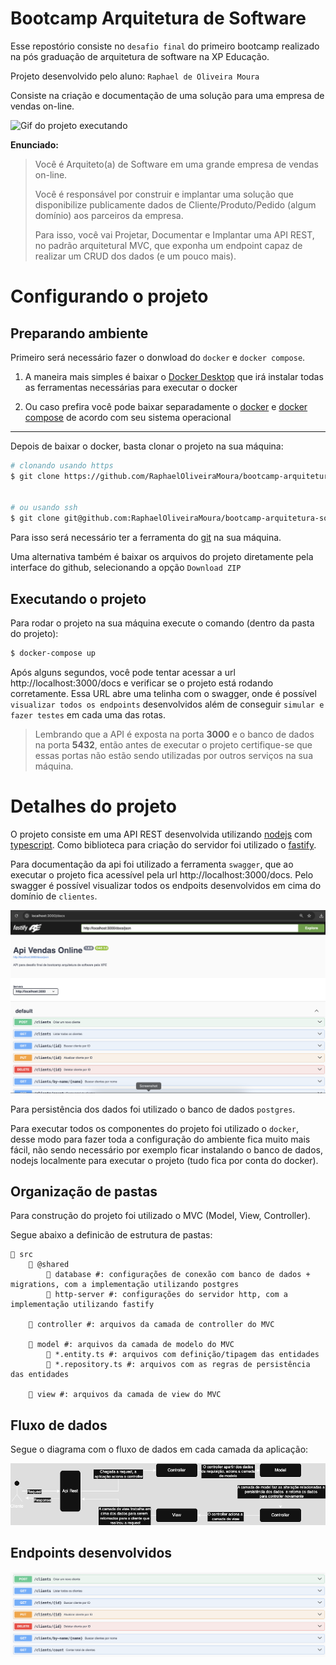 # Bootcamp Arquitetura de Software

Esse repostório consiste no `desafio final` do primeiro bootcamp realizado na pós graduação de arquitetura de software na XP Educação.

Projeto desenvolvido pelo aluno: `Raphael de Oliveira Moura`

Consiste na criação e documentação de uma solução para uma empresa de vendas on-line.

![Gif do projeto executando](https://)

**Enunciado:**

> Você é Arquiteto(a) de Software em uma grande empresa de vendas on-line.
>
> Você é responsável por construir e implantar uma solução que disponibilize publicamente dados de Cliente/Produto/Pedido (algum domínio) aos parceiros da empresa.
>
> Para isso, você vai Projetar, Documentar e Implantar uma API REST, no padrão arquitetural MVC, que exponha um endpoint capaz de realizar um CRUD dos dados (e um pouco mais).

# Configurando o projeto

## Preparando ambiente

Primeiro será necessário fazer o donwload do `docker` e `docker compose`.

1. A maneira mais simples é baixar o [Docker Desktop](https://www.docker.com/products/docker-desktop/) que irá instalar todas as ferramentas necessárias para executar o docker

2. Ou caso prefira você pode baixar separadamente o [docker](https://docs.docker.com/engine/install/) e [docker compose](https://docs.docker.com/compose/install/) de acordo com seu sistema operacional

---

Depois de baixar o docker, basta clonar o projeto na sua máquina:

```sh
# clonando usando https
$ git clone https://github.com/RaphaelOliveiraMoura/bootcamp-arquitetura-software-desf5.git


# ou usando ssh
$ git clone git@github.com:RaphaelOliveiraMoura/bootcamp-arquitetura-software-desf5.git
```

Para isso será necessário ter a ferramenta do [git](https://git-scm.com/downloads) na sua máquina.

Uma alternativa também é baixar os arquivos do projeto diretamente pela interface do github, selecionando a opção `Download ZIP`

## Executando o projeto

Para rodar o projeto na sua máquina execute o comando (dentro da pasta do projeto):

```sh
$ docker-compose up
```

Após alguns segundos, você pode tentar acessar a url http://localhost:3000/docs e verificar se o projeto está rodando corretamente. Essa URL abre uma telinha com o swagger, onde é possível `visualizar todos os endpoints` desenvolvidos além de conseguir `simular e fazer testes` em cada uma das rotas.

> Lembrando que a API é exposta na porta **3000** e o banco de dados na porta **5432**, então antes de executar o projeto certifique-se que essas portas não estão sendo utilizadas por outros serviços na sua máquina.

# Detalhes do projeto

O projeto consiste em uma API REST desenvolvida utilizando [nodejs](https://nodejs.org/pt) com [typescript](https://www.typescriptlang.org/). Como biblioteca para criação do servidor foi utilizado o [fastify](https://fastify.dev/).

Para documentação da api foi utilizado a ferramenta `swagger`, que ao executar o projeto fica acessível pela url http://localhost:3000/docs. Pelo swagger é possível visualizar todos os endpoits desenvolvidos em cima do domínio de `clientes`.

![imagem do swagger](./docs/swagger.png)

Para persistência dos dados foi utilizado o banco de dados `postgres`.

Para executar todos os componentes do projeto foi utilizado o `docker`, desse modo para fazer toda a configuração do ambiente fica muito mais fácil, não sendo necessário por exemplo ficar instalando o banco de dados, nodejs localmente para executar o projeto (tudo fica por conta do docker).

## Organização de pastas

Para construção do projeto foi utilizado o MVC (Model, View, Controller).

Segue abaixo a definicão de estrutura de pastas:

```SH
📂 src
    📂 @shared
        📂 database #: configurações de conexão com banco de dados + migrations, com a implementação utilizando postgres
        📂 http-server #: configurações do servidor http, com a implementação utilizando fastify

    📂 controller #: arquivos da camada de controller do MVC

    📂 model #: arquivos da camada de modelo do MVC
        📄 *.entity.ts #: arquivos com definição/tipagem das entidades
        📄 *.repository.ts #: arquivos com as regras de persistência das entidades

    📂 view #: arquivos da camada de view do MVC
```

## Fluxo de dados

Segue o diagrama com o fluxo de dados em cada camada da aplicação:

![diagrama com fluxo de dados](./docs/fluxo-dados.png)

## Endpoints desenvolvidos

![imagem do swagger com todos os endpoits](./docs/swagger-endpoints.png)
